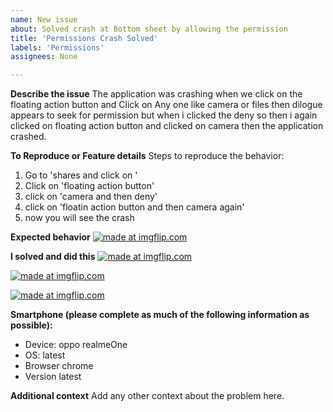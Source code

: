 ```yaml
---
name: New issue
about: Solved crash at Bottom sheet by allowing the permission
title: 'Permissions Crash Solved'
labels: 'Permissions'
assignees: None

---
```


**Describe the issue**
The application was crashing when we click on the floating action button and Click on Any one like camera or files 
then dilogue appears to seek for permission but when i clicked the  deny so then i again clicked on floating action 
button and clicked on camera then the application crashed.

**To Reproduce or Feature details**
Steps to reproduce the behavior:
1. Go to 'shares and click on '
2. Click on 'floating action button'
3. click on 'camera and then deny'
4. click on 'floatin action button and then camera again'
5. now you will see the crash

**Expected behavior**
<a href="https://imgflip.com/gif/3l2o6o"><img src="https://i.imgflip.com/3l2o6o.gif" title="made at imgflip.com"/></a>

**I solved and did this**
<a href="https://imgflip.com/gif/3l2oe9"><img src="https://i.imgflip.com/3l2oe9.gif" title="made at imgflip.com"/></a>

<a href="https://imgflip.com/gif/3l2oji"><img src="https://i.imgflip.com/3l2oji.gif" title="made at imgflip.com"/></a>

<a href="https://imgflip.com/gif/3l2ond"><img src="https://i.imgflip.com/3l2ond.gif" title="made at imgflip.com"/></a>

**Smartphone (please complete as much of the following information as possible):**
 - Device: oppo realmeOne
 - OS: latest
 - Browser chrome
 - Version latest

**Additional context**
Add any other context about the problem here.
